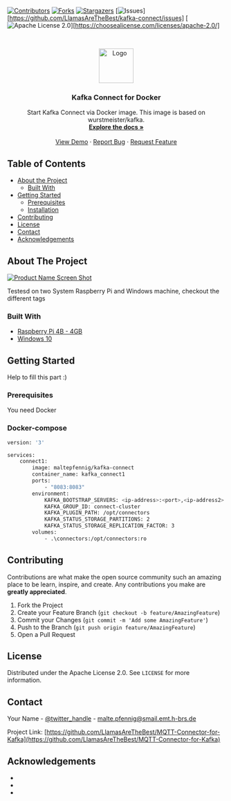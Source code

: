 <!--
*** Thanks for checking out this README Template. If you have a suggestion that would
*** make this better, please fork the repo and create a pull request or simply open
*** an issue with the tag "enhancement".
*** Thanks again! Now go create something AMAZING! :D
***
***
***
*** To avoid retyping too much info. Do a search and replace for the following:
*** github_username, repo_name, twitter_handle, email
-->





<!-- PROJECT SHIELDS -->
<!--
*** I'm using markdown "reference style" links for readability.
*** Reference links are enclosed in brackets [ ] instead of parentheses ( ).
*** See the bottom of this document for the declaration of the reference variables
*** for contributors-url, forks-url, etc. This is an optional, concise syntax you may use.
*** https://www.markdownguide.org/basic-syntax/#reference-style-links
-->
[![Contributors][contributors-shield]][contributors-url]
[![Forks][forks-shield]][forks-url]
[![Stargazers][stars-shield]][stars-url]
[![Issues][issues-shield]][https://github.com/LlamasAreTheBest/kafka-connect/issues]
[![Apache License 2.0][license-shield]][https://choosealicense.com/licenses/apache-2.0/]



<!-- PROJECT LOGO -->
<br />
<p align="center">
  <a href="https://github.com/LlamasAreTheBest/kafka-connect">
    <img src="images/logo.png" alt="Logo" width="80" height="80">
  </a>

  <h3 align="center">Kafka Connect for Docker</h3>

  <p align="center">
    Start Kafka Connect via Docker image. This image is based on wurstmeister/kafka.
    <br />
    <a href="https://github.com/LlamasAreTheBest/kafka-connect"><strong>Explore the docs »</strong></a>
    <br />
    <br />
    <a href="https://github.com/LlamasAreTheBest/kafka-connect">View Demo</a>
    ·
    <a href="https://github.com/LlamasAreTheBest/kafka-connect/issues">Report Bug</a>
    ·
    <a href="https://github.com/LlamasAreTheBest/kafka-connect/issues">Request Feature</a>
  </p>
</p>



<!-- TABLE OF CONTENTS -->
## Table of Contents

* [About the Project](#about-the-project)
  * [Built With](#built-with)
* [Getting Started](#getting-started)
  * [Prerequisites](#prerequisites)
  * [Installation](#installation)
* [Contributing](#contributing)
* [License](#license)
* [Contact](#contact)
* [Acknowledgements](#acknowledgements)



<!-- ABOUT THE PROJECT -->
## About The Project

[![Product Name Screen Shot][product-screenshot]](https://example.com)

Testesd on two System Raspberry Pi and Windows machine, checkout the different tags


### Built With

* [Raspberry Pi 4B - 4GB](arm64)
* [Windows 10](amd64)




<!-- GETTING STARTED -->
## Getting Started

Help to fill this part :)

### Prerequisites

You need Docker

### Docker-compose

```sh
version: '3'

services: 
    connect1:
        image: maltepfennig/kafka-connect
        container_name: kafka_connect1
        ports:
            - "8083:8083"
        environment: 
            KAFKA_BOOTSTRAP_SERVERS: <ip-address>:<port>,<ip-address2>:<port2>
            KAFKA_GROUP_ID: connect-cluster
            KAFKA_PLUGIN_PATH: /opt/connectors
            KAFKA_STATUS_STORAGE_PARTITIONS: 2
            KAFKA_STATUS_STORAGE_REPLICATION_FACTOR: 3
        volumes: 
            - .\connectors:/opt/connectors:ro
```






<!-- CONTRIBUTING -->
## Contributing

Contributions are what make the open source community such an amazing place to be learn, inspire, and create. Any contributions you make are **greatly appreciated**.

1. Fork the Project
2. Create your Feature Branch (`git checkout -b feature/AmazingFeature`)
3. Commit your Changes (`git commit -m 'Add some AmazingFeature'`)
4. Push to the Branch (`git push origin feature/AmazingFeature`)
5. Open a Pull Request



<!-- LICENSE -->
## License

Distributed under the Apache License 2.0. See `LICENSE` for more information.



<!-- CONTACT -->
## Contact

Your Name - [@twitter_handle](https://twitter.com/twitter_handle) - malte.pfennig@smail.emt.h-brs.de

Project Link: [https://github.com/LlamasAreTheBest/MQTT-Connector-for-Kafka](https://github.com/LlamasAreTheBest/MQTT-Connector-for-Kafka)



<!-- ACKNOWLEDGEMENTS -->
## Acknowledgements

* []()
* []()
* []()





<!-- MARKDOWN LINKS & IMAGES -->
<!-- https://www.markdownguide.org/basic-syntax/#reference-style-links -->
[contributors-shield]: https://img.shields.io/github/contributors/LlamasAreTheBest/repo.svg?style=flat-square
[contributors-url]: https://github.com/LlamasAreTheBest/repo/graphs/contributors
[forks-shield]: https://img.shields.io/github/forks/LlamasAreTheBest/repo.svg?style=flat-square
[forks-url]: https://github.com/LlamasAreTheBest/repo/network/members
[stars-shield]: https://img.shields.io/github/stars/LlamasAreTheBest/repo.svg?style=flat-square
[stars-url]: https://github.com/LlamasAreTheBest/repo/stargazers
[issues-shield]: https://img.shields.io/github/issues/LlamasAreTheBest/repo.svg?style=flat-square
[issues-url]: https://github.com/LlamasAreTheBest/repo/issues
[license-shield]: https://img.shields.io/github/license/LlamasAreTheBest/repo.svg?style=flat-square
[license-url]: https://github.com/LlamasAreTheBest/repo/blob/master/LICENSE.txt
[linkedin-shield]: https://img.shields.io/badge/-LinkedIn-black.svg?style=flat-square&logo=linkedin&colorB=555
[linkedin-url]: https://linkedin.com/in/LlamasAreTheBest
[product-screenshot]: images/screenshot.png
